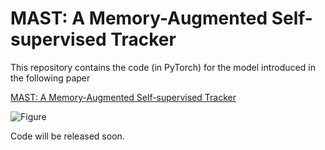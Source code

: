 # MAST: A Memory-Augmented Self-supervised Tracker

This repository contains the code (in PyTorch) for the model introduced in the following paper

[MAST: A Memory-Augmented Self-supervised Tracker](https://arxiv.org/abs/2002.07793)

![Figure](figures/main.png)

Code will be released soon.

